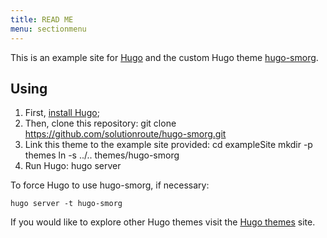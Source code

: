 ```yaml
---
title: READ ME
menu: sectionmenu
---
```


This is an example site for [Hugo](https://gohugo.io/) and the custom Hugo
theme [hugo-smorg](https://github.com/solutionroute/hugo-smorg).

## Using

1. First, [install Hugo](https://gohugo.io/overview/installing/);
2. Then, clone this repository:
	git clone https://github.com/solutionroute/hugo-smorg.git
3. Link this theme to the example site provided:
	cd exampleSite
	mkdir -p themes
	ln -s ../.. themes/hugo-smorg
4. Run Hugo:
	hugo server

To force Hugo to use hugo-smorg, if necessary:

	hugo server -t hugo-smorg

If you would like to explore other Hugo themes visit the [Hugo themes](https://github.com/gohugoio/hugoThemes) site.
